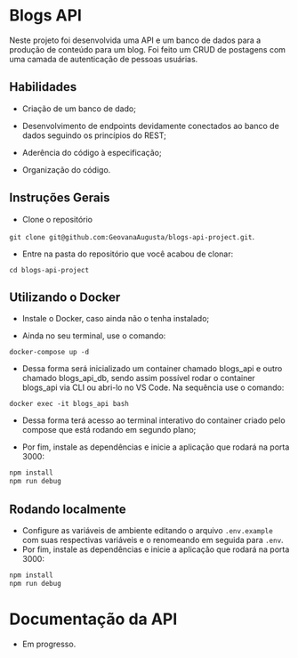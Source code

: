 # Blogs API

Neste projeto foi desenvolvida uma API e um banco de dados para a produção de conteúdo para um blog. Foi feito um CRUD de postagens com uma camada de autenticação de pessoas usuárias.



## Habilidades

- Criação de um banco de dado;

- Desenvolvimento de endpoints devidamente conectados ao banco de dados seguindo os princípios do REST;

- Aderência do código à especificação;

- Organização do código.


## Instruções Gerais

- Clone o repositório

 `git clone git@github.com:GeovanaAugusta/blogs-api-project.git`.
 
 - Entre na pasta do repositório que você acabou de clonar:
    
 `cd blogs-api-project`

## Utilizando o Docker

- Instale o Docker, caso ainda não o tenha instalado;

- Ainda no seu terminal, use o comando:

`docker-compose up -d`

- Dessa forma será inicializado um container chamado blogs_api e outro chamado blogs_api_db, sendo assim possível rodar o container blogs_api via CLI ou abri-lo no VS Code. Na sequência use o comando:

`docker exec -it blogs_api bash`

- Dessa forma terá acesso ao terminal interativo do container criado pelo compose que está rodando em segundo plano;

- Por fim, instale as dependências e inicie a aplicação que rodará na porta 3000:

``` bash
npm install
npm run debug
```

## Rodando localmente

- Configure as variáveis de ambiente editando o arquivo `.env.example` com suas respectivas variáveis e o renomeando em seguida para `.env`.
- Por fim, instale as dependências e inicie a aplicação que rodará na porta 3000:


``` bash
npm install
npm run debug
```

# Documentação da API

- Em progresso.




